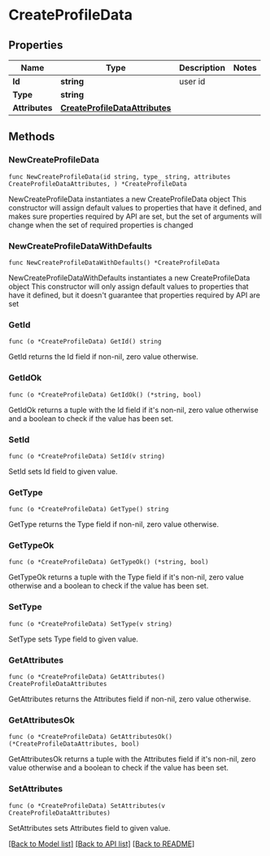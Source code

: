 # CreateProfileData

## Properties

Name | Type | Description | Notes
------------ | ------------- | ------------- | -------------
**Id** | **string** | user id | 
**Type** | **string** |  | 
**Attributes** | [**CreateProfileDataAttributes**](CreateProfileDataAttributes.md) |  | 

## Methods

### NewCreateProfileData

`func NewCreateProfileData(id string, type_ string, attributes CreateProfileDataAttributes, ) *CreateProfileData`

NewCreateProfileData instantiates a new CreateProfileData object
This constructor will assign default values to properties that have it defined,
and makes sure properties required by API are set, but the set of arguments
will change when the set of required properties is changed

### NewCreateProfileDataWithDefaults

`func NewCreateProfileDataWithDefaults() *CreateProfileData`

NewCreateProfileDataWithDefaults instantiates a new CreateProfileData object
This constructor will only assign default values to properties that have it defined,
but it doesn't guarantee that properties required by API are set

### GetId

`func (o *CreateProfileData) GetId() string`

GetId returns the Id field if non-nil, zero value otherwise.

### GetIdOk

`func (o *CreateProfileData) GetIdOk() (*string, bool)`

GetIdOk returns a tuple with the Id field if it's non-nil, zero value otherwise
and a boolean to check if the value has been set.

### SetId

`func (o *CreateProfileData) SetId(v string)`

SetId sets Id field to given value.


### GetType

`func (o *CreateProfileData) GetType() string`

GetType returns the Type field if non-nil, zero value otherwise.

### GetTypeOk

`func (o *CreateProfileData) GetTypeOk() (*string, bool)`

GetTypeOk returns a tuple with the Type field if it's non-nil, zero value otherwise
and a boolean to check if the value has been set.

### SetType

`func (o *CreateProfileData) SetType(v string)`

SetType sets Type field to given value.


### GetAttributes

`func (o *CreateProfileData) GetAttributes() CreateProfileDataAttributes`

GetAttributes returns the Attributes field if non-nil, zero value otherwise.

### GetAttributesOk

`func (o *CreateProfileData) GetAttributesOk() (*CreateProfileDataAttributes, bool)`

GetAttributesOk returns a tuple with the Attributes field if it's non-nil, zero value otherwise
and a boolean to check if the value has been set.

### SetAttributes

`func (o *CreateProfileData) SetAttributes(v CreateProfileDataAttributes)`

SetAttributes sets Attributes field to given value.



[[Back to Model list]](../README.md#documentation-for-models) [[Back to API list]](../README.md#documentation-for-api-endpoints) [[Back to README]](../README.md)


